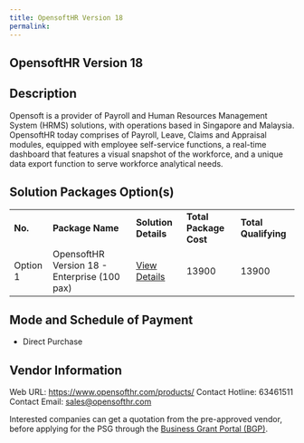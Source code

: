 ```yaml
---
title: OpensoftHR Version 18
permalink: 
---
```


## OpensoftHR Version 18

## Description

Opensoft is a provider of Payroll and Human Resources Management System (HRMS) solutions, with operations based in Singapore and Malaysia. OpensoftHR today comprises of Payroll, Leave, Claims and Appraisal modules, equipped with employee self-service functions, a real-time dashboard that features a visual snapshot of the workforce, and a unique data export function to serve workforce analytical needs.

## Solution Packages Option(s)

<table>
<tr>
<td><b>No.</b></td>
<td><b>Package Name</b></td>
<td><b>Solution Details</b></td>
<td><b>Total Package Cost</b></td>
<td><b>Total Qualifying</b></td>
</tr>
<tr>
<td>Option 1</td>
<td>OpensoftHR Version 18 - Enterprise (100 pax)</td>
<td><a href='https://www.gobusiness.gov.sg/images/psg/OpensoftHR_20210316_Desensitised_Annex_3_Part_3.pdf'>View Details</a></td>
<td>13900</td>
<td>13900</td>
</tr>
</table>

## Mode and Schedule of Payment

 - Direct Purchase

## Vendor Information

 Web URL: https://www.opensofthr.com/products/ 
Contact Hotline: 63461511 
Contact Email: sales@opensofthr.com 


Interested companies can get a quotation from the pre-approved vendor, before applying for the PSG through the <a href='https://www.businessgrants.gov.sg/'>Business Grant Portal (BGP)</a>.
